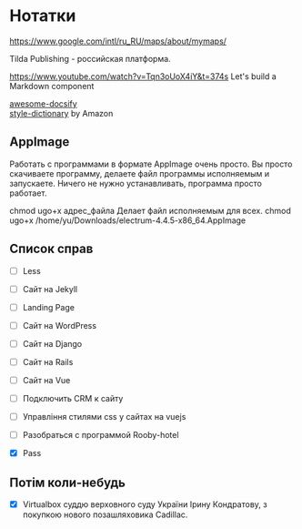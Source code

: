 # Нотатки


https://www.google.com/intl/ru_RU/maps/about/mymaps/

Tilda Publishing - российская платформа.

https://www.youtube.com/watch?v=Tqn3oUoX4iY&t=374s  Let's build a Markdown component 


<a href="https://github.com/docsifyjs/awesome-docsify">awesome-docsify</a>\
<a href="https://amzn.github.io/style-dictionary/#/">style-dictionary</a> by Amazon

## AppImage

Работать с программами в формате AppImage очень просто. Вы просто скачиваете программу, делаете файл программы исполняемым и запускаете. Ничего не нужно устанавливать, программа просто работает.

chmod ugo+x адрес_файла  Делает файл исполняемым для всех.
chmod ugo+x /home/yu/Downloads/electrum-4.4.5-x86_64.AppImage


## Список справ
 
- [ ] Less
- [ ] Сайт на Jekyll
- [ ] Landing Page




- [ ] Сайт на WordPress
- [ ] Сайт на Django
- [ ] Сайт на Rails
- [ ] Сайт на Vue
- [ ] Подключить CRM к сайту

- [ ] Управління стилями css у сайтах на vuejs
- [ ] Разобраться с программой Rooby-hotel
- [x] Pass

## Потім коли-небудь
 
- [x] Virtualbox
суддю верховного суду України Ірину Кондратову, з покупкою нового позашляховика Cadillac.
   
